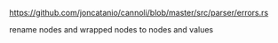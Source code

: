 https://github.com/joncatanio/cannoli/blob/master/src/parser/errors.rs

rename nodes and wrapped nodes to nodes and values